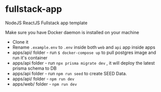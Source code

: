 # fullstack-app

NodeJS ReactJS Fullstack app template

Make sure you have Docker daemon is installed on your machine

- Clone it
- Rename `.example.env` to `.env` inside both `web` and `api` app inside apps
- apps/api/ folder - run `$ docker-compose up` to pull postgres image and run it's container
- apps/api folder - run `npx prisma migrate dev` , it will deploy the latest prisma schema to DB
- apps/api folder - run `npm run seed` to create SEED Data.
- apps/api/ folder - `npm run dev`
- apps/web/ folder - `npm run dev`

